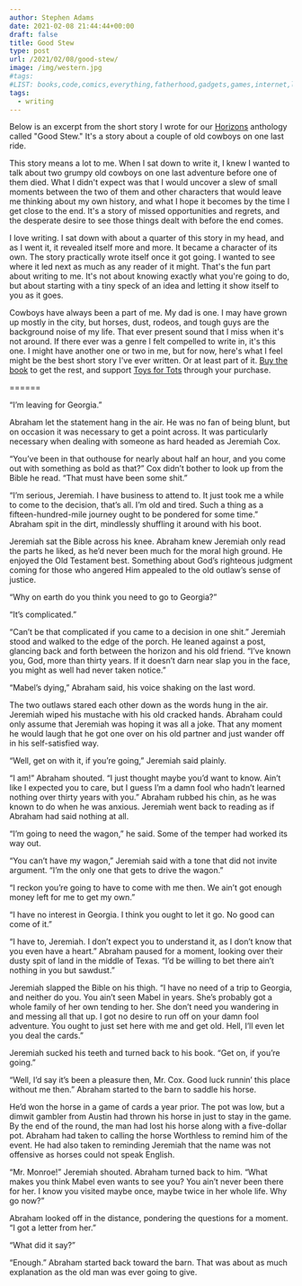 ```yaml
---
author: Stephen Adams
date: 2021-02-08 21:44:44+00:00
draft: false
title: Good Stew
type: post
url: /2021/02/08/good-stew/
image: /img/western.jpg
#tags:
#LIST: books,code,comics,everything,fatherhood,gadgets,games,internet,life,movies,music,nerd,podcasting,politics,random,science,tech,tv,video,work,writing
tags:
  - writing
---
```


Below is an excerpt from the short story I wrote for our [Horizons](https://amzn.com/B08F73TMCG) anthology called "Good Stew." It's a story about a couple of old cowboys on one last ride. 

This story means a lot to me. When I sat down to write it, I knew I wanted to talk about two grumpy old cowboys on one last adventure before one of them died. What I didn't expect was that I would uncover a slew of small moments between the two of them and other characters that would leave me thinking about my own history, and what I hope it becomes by the time I get close to the end. It's a story of missed opportunities and regrets, and the desperate desire to see those things dealt with before the end comes. 

I love writing. I sat down with about a quarter of this story in my head, and as I went it, it revealed itself more and more. It became a character of its own. The story practically wrote itself once it got going. I wanted to see where it led next as much as any reader of it might. That's the fun part about writing to me. It's not about knowing exactly what you're going to do, but about starting with a tiny speck of an idea and letting it show itself to you as it goes. 

Cowboys have always been a part of me. My dad is one. I may have grown up mostly in the city, but horses, dust, rodeos, and tough guys are the background noise of my life. That ever present sound that I miss when it's not around. If there ever was a genre I felt compelled to write in, it's this one. I might have another one or two in me, but for now, here's what I feel might be the best short story I've ever written. Or at least part of it. [Buy the book](https://amzn.com/B08F73TMCG) to get the rest, and support [Toys for Tots](https://www.toysfortots.org/) through your purchase.

======


“I’m leaving for Georgia.”

Abraham let the statement hang in the air. He was no fan of being blunt, but on occasion it was necessary to get a point across. It was particularly necessary when dealing with someone as hard headed as Jeremiah Cox.

“You’ve been in that outhouse for nearly about half an hour, and you come out with something as bold as that?” Cox didn’t bother to look up from the Bible he read. “That must have been some shit.”

“I’m serious, Jeremiah. I have business to attend to. It just took me a while to come to the decision, that’s all. I’m old and tired. Such a thing as a fifteen-hundred-mile journey ought to be pondered for some time.” Abraham spit in the dirt, mindlessly shuffling it around with his boot.

Jeremiah sat the Bible across his knee. Abraham knew Jeremiah only read the parts he liked, as he’d never been much for the moral high ground. He enjoyed the Old Testament best. Something about God’s righteous judgment coming for those who angered Him appealed to the old outlaw’s sense of justice.

“Why on earth do you think you need to go to Georgia?”

“It’s complicated.”

“Can’t be that complicated if you came to a decision in one shit.” Jeremiah stood and walked to the edge of the porch. He leaned against a post, glancing back and forth between the horizon and his old friend. “I’ve known you, God, more than thirty years. If it doesn’t darn near slap you in the face, you might as well had never taken notice.”

“Mabel’s dying,” Abraham said, his voice shaking on the last word.

The two outlaws stared each other down as the words hung in the air. Jeremiah wiped his mustache with his old cracked hands. Abraham could only assume that Jeremiah was hoping it was all a joke. That any moment he would laugh that he got one over on his old partner and just wander off in his self-satisfied way.

“Well, get on with it, if you’re going,” Jeremiah said plainly.

“I am!” Abraham shouted. “I just thought maybe you’d want to know. Ain’t like I expected you to care, but I guess I’m a damn fool who hadn’t learned nothing over thirty years with you.” Abraham rubbed his chin, as he was known to do when he was anxious.
Jeremiah went back to reading as if Abraham had said nothing at all.

“I’m going to need the wagon,” he said. Some of the temper had worked its way out.

“You can’t have my wagon,” Jeremiah said with a tone that did not invite argument. “I’m the only one that gets to drive the wagon.”

“I reckon you’re going to have to come with me then. We ain’t got enough money left for me to get my own.”

“I have no interest in Georgia. I think you ought to let it go. No good can come of it.”

“I have to, Jeremiah. I don’t expect you to understand it, as I don’t know that you even have a heart.” Abraham paused for a moment, looking over their dusty spit of land in the middle of Texas. “I’d be willing to bet there ain’t nothing in you but sawdust.”

Jeremiah slapped the Bible on his thigh. “I have no need of a trip to Georgia, and neither do you. You ain’t seen Mabel in years. She’s probably got a whole family of her own tending to her. She don’t need you wandering in and messing all that up. I got no desire to run off on your damn fool adventure. You ought to just set here with me and get old. Hell, I’ll even let you deal the cards.”

Jeremiah sucked his teeth and turned back to his book. “Get on, if you’re going.”

“Well, I’d say it’s been a pleasure then, Mr. Cox. Good luck runnin’ this place without me then.” Abraham started to the barn to saddle his horse.

He’d won the horse in a game of cards a year prior. The pot was low, but a dimwit gambler from Austin had thrown his horse in just to stay in the game. By the end of the round, the man had lost his horse along with a five-dollar pot. Abraham had taken to calling the horse Worthless to remind him of the event. He had also taken to reminding Jeremiah that the name was not offensive as horses could not speak English.

“Mr. Monroe!” Jeremiah shouted. Abraham turned back to him. “What makes you think Mabel even wants to see you? You ain’t never been there for her. I know you visited maybe once, maybe twice in her whole life. Why go now?”

Abraham looked off in the distance, pondering the questions for a moment. “I got a letter from her.”

“What did it say?”

“Enough.” Abraham started back toward the barn. That was about as much explanation as the old man was ever going to give.

